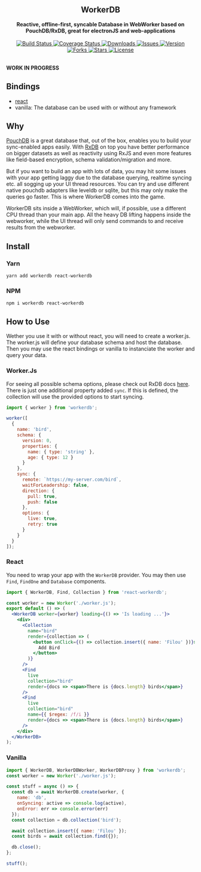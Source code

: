 <div align="center">
  <h2>WorkerDB</h2>
  <strong>Reactive, offline-first, syncable Database in WebWorker based on PouchDB/RxDB, great for electronJS and web-applications</strong>
  <br />
  <br />
  <a href="https://travis-ci.org/bkniffler/workerdb">
    <img src="https://img.shields.io/travis/bkniffler/workerdb.svg?style=flat-square" alt="Build Status">
  </a>
  <a href="https://codecov.io/github/bkniffler/workerdb">
    <img src="https://img.shields.io/codecov/c/github/bkniffler/workerdb.svg?style=flat-square" alt="Coverage Status">
  </a>
  <a href="https://www.npmjs.com/package/workerdb">
    <img src="https://img.shields.io/npm/dm/workerdb.svg?style=flat-square" alt="Downloads">
  </a>
  <a href="https://github.com/bkniffler/workerdb">
    <img src="https://img.shields.io/github/issues/bkniffler/workerdb.svg?style=flat-square" alt="Issues">
  </a>
  <a href="https://github.com/bkniffler/workerdb">
    <img src="https://img.shields.io/github/package-json/v/bkniffler/workerdb.svg?style=flat-square" alt="Version">
  </a>
  <a href="https://github.com/bkniffler/workerdb">
    <img src="https://img.shields.io/github/forks/bkniffler/workerdb.svg?style=flat-square" alt="Forks">
  </a>
  <a href="https://github.com/bkniffler/workerdb">
    <img src="https://img.shields.io/github/stars/bkniffler/workerdb.svg?style=flat-square" alt="Stars">
  </a>
  <a href="https://github.com/bkniffler/workerdb/master/LICENSE">
    <img src="https://img.shields.io/github/license/bkniffler/workerdb.svg?style=flat-square" alt="License">
  </a>
  <br />
  <br />
</div>

**WORK IN PROGRESS**

## Bindings

- [react](https://github.com/bkniffler/workerdb/tree/master/packages/react-workerdb)
- vanilla: The database can be used with or without any framework

## Why

[PouchDB](https://github.com/pouchdb/pouchdb) is a great database that, out of the box, enables you to build your sync-enabled apps easily. With [RxDB](https://github.com/pubkey/rxdb) on top you have better performance on bigger datasets as well as reactivity using RxJS and even more features like field-based encryption, schema validation/migration and more.

But if you want to build an app with lots of data, you may hit some issues with your app getting laggy due to the database querying, realtime syncing etc. all sogging up your UI thread resources. You can try and use different native pouchdb adapters like leveldb or sqlite, but this may only make the queries go faster. This is where WorkerDB comes into the game.

WorkerDB sits inside a WebWorker, which will, if possible, use a different CPU thread than your main app. All the heavy DB lifting happens inside the webworker, while the UI thread will only send commands to and receive results from the webworker.

## Install

### Yarn

```
yarn add workerdb react-workerdb
```

### NPM

```
npm i workerdb react-workerdb
```

## How to Use

Wether you use it with or without react, you will need to create a worker.js. The worker.js will define your database schema and host the database. Then you may use the react bindings or vanilla to instanciate the worker and query your data.

### Worker.Js

For seeing all possible schema options, please check out RxDB docs [here](https://pubkey.github.io/rxdb/rx-schema.html#example). There is just one additional property added `sync`. If this is defined, the collection will use the provided options to start syncing.

```jsx
import { worker } from 'workerdb';

worker([
  {
    name: 'bird',
    schema: {
      version: 0,
      properties: {
        name: { type: 'string' },
        age: { type: 12 }
      }
    },
    sync: {
      remote: `https://my-server.com/bird`,
      waitForLeadership: false,
      direction: {
        pull: true,
        push: false
      },
      options: {
        live: true,
        retry: true
      }
    }
  }
]);
```

### React

You need to wrap your app with the `WorkerDB` provider. You may then use `Find`, `FindOne` and `Database` components.

```jsx
import { WorkerDB, Find, Collection } from 'react-workerdb';

const worker = new Worker('./worker.js');
export default () => (
  <WorkerDB worker={worker} loading={() => 'Is loading ...'}>
    <div>
      <Collection
        name="bird"
        render={collection => (
          <button onClick={() => collection.insert({ name: 'Filou' })}>
            Add Bird
          </button>
        )}
      />
      <Find
        live
        collection="bird"
        render={docs => <span>There is {docs.length} birds</span>}
      />
      <Find
        live
        collection="bird"
        name={{ $regex: /f/i }}
        render={docs => <span>There is {docs.length} birds</span>}
      />
    </div>
  </WorkerDB>
);
```

### Vanilla

```jsx
import { WorkerDB, WorkerDBWorker, WorkerDBProxy } from 'workerdb';
const worker = new Worker('./worker.js');

const stuff = async () => {
  const db = await WorkerDB.create(worker, {
    name: 'db',
    onSyncing: active => console.log(active),
    onError: err => console.error(err)
  });
  const collection = db.collection('bird');

  await collection.insert({ name: 'Filou' });
  const birds = await collection.find({});

  db.close();
};

stuff();
```

